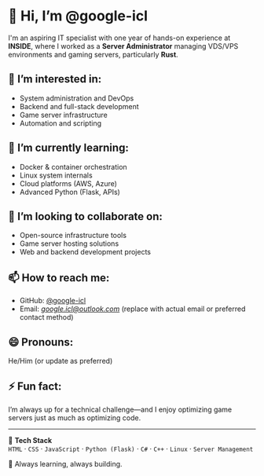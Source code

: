 # 👋 Hi, I’m @google-icl

I'm an aspiring IT specialist with one year of hands-on experience at **INSIDE**, where I worked as a **Server Administrator** managing VDS/VPS environments and gaming servers, particularly **Rust**.

## 👀 I’m interested in:
- System administration and DevOps
- Backend and full-stack development
- Game server infrastructure
- Automation and scripting

## 🌱 I’m currently learning:
- Docker & container orchestration
- Linux system internals
- Cloud platforms (AWS, Azure)
- Advanced Python (Flask, APIs)

## 💞️ I’m looking to collaborate on:
- Open-source infrastructure tools
- Game server hosting solutions
- Web and backend development projects

## 📫 How to reach me:
- GitHub: [@google-icl](https://github.com/google-icl)
- Email: *google.icl@outlook.com* (replace with actual email or preferred contact method)

## 😄 Pronouns:
He/Him (or update as preferred)

## ⚡ Fun fact:
I’m always up for a technical challenge—and I enjoy optimizing game servers just as much as optimizing code.

---

🧰 **Tech Stack**  
`HTML` · `CSS` · `JavaScript` · `Python (Flask)` · `C#` · `C++` · `Linux` · `Server Management`

🌱 Always learning, always building.
